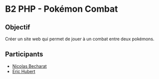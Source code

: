 # B2 PHP - Pokémon Combat

## Objectif

Créer un site web qui permet de jouer à un combat entre deux pokémons.


## Participants

- [Nicolas Becharat](https://github.com/miicolas)
- [Eric Hubert](https://github.com/imLyenx)